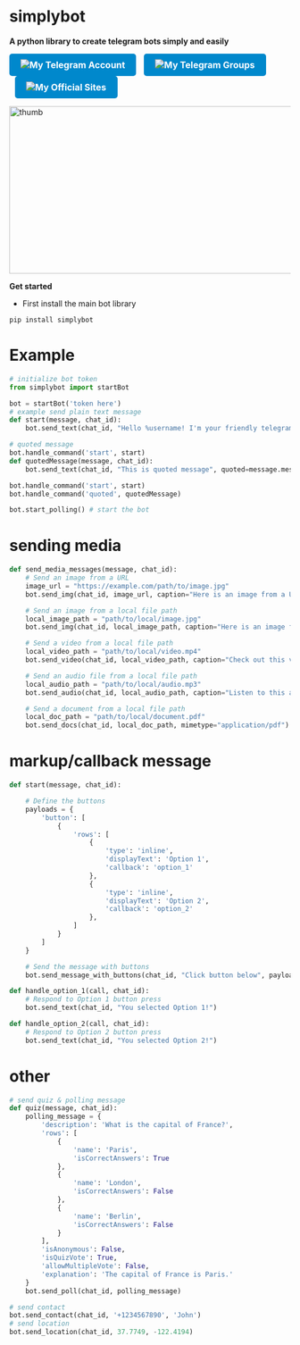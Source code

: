 # simplybot
**A python library to create telegram bots simply and easily**
<div style="align: center;">
  <a href="https://t.me/rizkykianadji" style="display: inline-block; padding: 10px 20px; font-size: 16px; font-weight: bold; color: #fff; background-color: #0088cc; text-align: center; text-decoration: none; border-radius: 5px;">
    <img src="https://img.shields.io/badge/Telegram-Join%20Chat-blue" alt="My Telegram Account" style="vertical-align: middle; border: none;">
  </a>

  <a href="https://t.me/operationemp" style="display: inline-block; padding: 10px 20px; font-size: 16px; font-weight: bold; color: #fff; background-color: #0088cc; text-align: center; text-decoration: none; border-radius: 5px; margin-left: 10px;">
    <img src="https://img.shields.io/badge/Telegram-Groups-blue" alt="My Telegram Groups" style="vertical-align: middle; border: none;">
  </a>

  <a href="https://ailibytes.xyz" style="display: inline-block; padding: 10px 20px; font-size: 16px; font-weight: bold; color: #fff; background-color: #0088cc; text-align: center; text-decoration: none; border-radius: 5px; margin-left: 10px;">
    <img src="https://img.shields.io/badge/Website-Visit%20Now-blue" alt="My Official Sites" style="vertical-align: middle; border: none;">
  </a>
</div>

<p>
  <img src="https://telegra.ph/file/c177a1300e679d0630b9d.jpg" alt="thumb" width="600" height="300">
</p>

**Get started**

- First install the main bot library
```
pip install simplybot
```
# Example
```python
# initialize bot token
from simplybot import startBot

bot = startBot('token here')
# example send plain text message
def start(message, chat_id):
    bot.send_text(chat_id, "Hello %username! I'm your friendly telegram bot.", message=message)

# quoted message
bot.handle_command('start', start)
def quotedMessage(message, chat_id):
    bot.send_text(chat_id, "This is quoted message", quoted=message.message_id)

bot.handle_command('start', start)
bot.handle_command('quoted', quotedMessage)

bot.start_polling() # start the bot
```
# sending media
```python
def send_media_messages(message, chat_id):
    # Send an image from a URL
    image_url = "https://example.com/path/to/image.jpg"
    bot.send_img(chat_id, image_url, caption="Here is an image from a URL!")

    # Send an image from a local file path
    local_image_path = "path/to/local/image.jpg"
    bot.send_img(chat_id, local_image_path, caption="Here is an image from a local file!")

    # Send a video from a local file path
    local_video_path = "path/to/local/video.mp4"
    bot.send_video(chat_id, local_video_path, caption="Check out this video!")

    # Send an audio file from a local file path
    local_audio_path = "path/to/local/audio.mp3"
    bot.send_audio(chat_id, local_audio_path, caption="Listen to this audio!")

    # Send a document from a local file path
    local_doc_path = "path/to/local/document.pdf"
    bot.send_docs(chat_id, local_doc_path, mimetype="application/pdf")
```
# markup/callback message
```python
def start(message, chat_id):

    # Define the buttons
    payloads = {
        'button': [
            {
                'rows': [
                    {
                        'type': 'inline',
                        'displayText': 'Option 1',
                        'callback': 'option_1'
                    },
                    {
                        'type': 'inline',
                        'displayText': 'Option 2',
                        'callback': 'option_2'
                    },
                ]
            }
        ]
    }

    # Send the message with buttons
    bot.send_message_with_buttons(chat_id, "Click button below", payloads)

def handle_option_1(call, chat_id):
    # Respond to Option 1 button press
    bot.send_text(chat_id, "You selected Option 1!")

def handle_option_2(call, chat_id):
    # Respond to Option 2 button press
    bot.send_text(chat_id, "You selected Option 2!")
```
# other
```python
# send quiz & polling message
def quiz(message, chat_id):
    polling_message = {
        'description': 'What is the capital of France?',
        'rows': [
            {
                'name': 'Paris',
                'isCorrectAnswers': True
            },
            {
                'name': 'London',
                'isCorrectAnswers': False
            },
            {
                'name': 'Berlin',
                'isCorrectAnswers': False
            }
        ],
        'isAnonymous': False,
        'isQuizVote': True,
        'allowMultipleVote': False,
        'explanation': 'The capital of France is Paris.'
    }
    bot.send_poll(chat_id, polling_message)

# send contact
bot.send_contact(chat_id, '+1234567890', 'John')
# send location
bot.send_location(chat_id, 37.7749, -122.4194)
```


